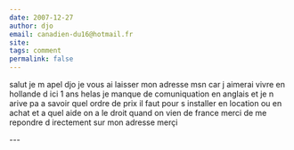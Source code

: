```yaml
---
date: 2007-12-27
author: djo
email: canadien-du16@hotmail.fr
site: 
tags: comment
permalink: false
---
```


<p>salut je m apel djo je vous ai laisser mon adresse msn car j aimerai vivre en hollande d ici 1 ans helas je manque de comuniquation en anglais et je n arive pa a savoir quel ordre de prix il faut pour s installer en location ou en achat et a quel aide on a le droit quand on vien de france merci de me repondre d irectement sur mon adresse merçi <br />
</p>
---